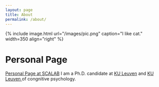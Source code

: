 ```yaml
---
layout: page
title: About
permalink: /about/
---
```


{% include image.html url="/images/pic.png" caption="I like cat." width=350 align="right" %}
# Personal Page
[Personal Page at SCALAB](http://www.scalab.cnrs.fr/index.php/fr/trombinoscope/10-perso/153-miao-li)
I am a Ph.D. candidate at <a href="https://www.univ-lille.fr"> KU Leuven</a> and <a href="https://www.kuleuven.be/kuleuven/"> KU Leuven </a> of congnitive psychology.


